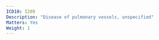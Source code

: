 ```yaml
---
ICD10: I289
Description: "Disease of pulmonary vessels, unspecified"
Matters: Yes
Weight: 1
---
```


